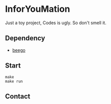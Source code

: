 # InforYouMation

Just a toy project, Codes is ugly. So don't smell it.

## Dependency

+ [beego]

## Start

```
make
make run
```

## Contact

[beego]:https://github.com/astaxie/beego.git
